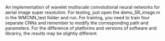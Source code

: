 An implementation of wavelet multiscale convolutional neural networks for aerial image super resolution.
For testing, just open the demo_SR_image.m in the WMCNN_test folder and run.
For training, you need to train four separate CNNs and remember to modify the corresponding path and parameters. For the difference of platforms and versions of software and librariry, the results may be slightly different. 
